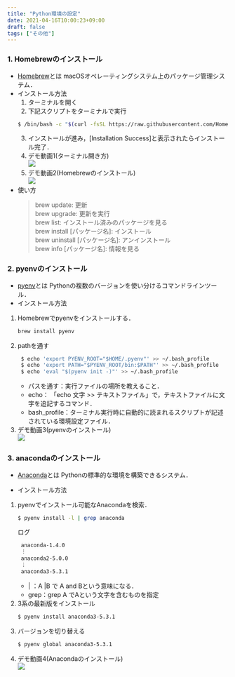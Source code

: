 ```yaml
---
title: "Python環境の設定"
date: 2021-04-16T10:00:23+09:00
draft: false
tags: ["その他"] 
---
```

<!--more-->
### 1. Homebrewのインストール
- [Homebrew](https://brew.sh/index_ja)とは
macOSオペレーティングシステム上のパッケージ管理システム．
- インストール方法
    1. ターミナルを開く  
    2. 下記スクリプトをターミナルで実行
    ```bash
    $ /bin/bash -c "$(curl -fsSL https://raw.githubusercontent.com/Homebrew/install/HEAD/install.sh)"
    ```
    3. インストールが進み，[Installation Success]と表示されたらインストール完了．
    4. デモ動画1(ターミナル開き方)  
    [![](https://img.youtube.com/vi/8mouq6ccwO0/0.jpg)](https://www.youtube.com/watch?v=8mouq6ccwO0)
    5. デモ動画2(Homebrewのインストール)  
    [![](https://img.youtube.com/vi/MRu4FdEuOQQ/0.jpg)](https://www.youtube.com/watch?v=MRu4FdEuOQQ)
- 使い方  
    > brew update: 更新  
    > brew upgrade: 更新を実行  
    > brew list: インストール済みのパッケージを見る  
    > brew install [パッケージ名]: インストール  
    > brew uninstall [パッケージ名]: アンインストール  
    > brew info [パッケージ名]: 情報を見る

### 2. pyenvのインストール
- [pyenv](https://github.com/pyenv/pyenv)とは
Pythonの複数のバージョンを使い分けるコマンドラインツール．
- インストール方法
1. Homebrewでpyenvをインストールする．
    ```bash
    brew install pyenv
    ```
2. pathを通す
   ```bash
    $ echo 'export PYENV_ROOT="$HOME/.pyenv"' >> ~/.bash_profile
    $ echo 'export PATH="$PYENV_ROOT/bin:$PATH"' >> ~/.bash_profile
    $ echo 'eval "$(pyenv init -)"' >> ~/.bash_profile
   ```
   - パスを通す：実行ファイルの場所を教えること． 
   - echo： 「echo 文字 >> テキストファイル」で，テキストファイルに文字を追記するコマンド．
   - bash_profile：ターミナル実行時に自動的に読まれるスクリプトが記述されている環境設定ファイル．
3. デモ動画3(pyenvのインストール)  
    [![](https://img.youtube.com/vi/poyXIY739yc/0.jpg)](https://www.youtube.com/watch?v=poyXIY739yc)

### 3. anacondaのインストール
- [Anaconda](https://www.anaconda.com/)とは
Pythonの標準的な環境を構築できるシステム．

- インストール方法
1. pyenvでインストール可能なAnacondaを検索．
   ```bash
   $ pyenv install -l | grep anaconda
   ```
   ログ
   ```bash
    anaconda-1.4.0
    ︙
    anaconda2-5.0.0
    ︙
    anaconda3-5.3.1
    ```
   - | ：A |B で A and Bという意味になる．  
   - grep：grep A でAという文字を含むものを指定
2. 3系の最新版をインストール
    ```bash
    $ pyenv install anaconda3-5.3.1
    ```
3. バージョンを切り替える
    ```bash
    $ pyenv global anaconda3-5.3.1
    ```
4. デモ動画4(Anacondaのインストール)  
    [![](https://img.youtube.com/vi/Gb53A7G8-yk/0.jpg)](https://www.youtube.com/watch?v=Gb53A7G8-yk)